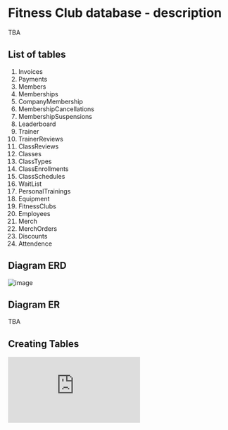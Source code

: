 # Fitness Club database - description
TBA
## List of tables
1.	Invoices 
2.	Payments 
3.	Members
4.	Memberships
5.	CompanyMembership
6.	MembershipCancellations 
7.	MembershipSuspensions
8.	Leaderboard 
9.	Trainer
10.	TrainerReviews 
11.	ClassReviews
12.	Classes 
13.	ClassTypes 
14.	ClassEnrollments 
15.	ClassSchedules 
16.	WaitList
17.	PersonalTrainings 
18.	Equipment 
19.	FitnessClubs
20.	Employees
21.	Merch 
22.	MerchOrders 
23.	Discounts 
24.	Attendence

## Diagram ERD

![image](https://github.com/user-attachments/assets/147b5c05-9451-4c06-a89f-4421089fb790)

## Diagram ER

TBA

## Creating Tables 

![code](https://github.com/avvvis/Fitness-Club-Database/blob/main/data.sql)

